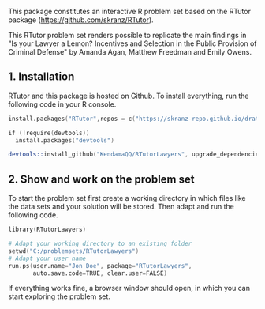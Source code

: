 This package constitutes an interactive R problem set based on the RTutor package (https://github.com/skranz/RTutor). 

This RTutor problem set renders possible to replicate the main findings in "Is your Lawyer a Lemon? Incentives and Selection in the Public Provision of Criminal Defense" by Amanda Agan, Matthew Freedman and Emily Owens.

## 1. Installation

RTutor and this package is hosted on Github. To install everything, run the following code in your R console.
```s
install.packages("RTutor",repos = c("https://skranz-repo.github.io/drat/",getOption("repos")))

if (!require(devtools))
  install.packages("devtools")

devtools::install_github("KendamaQQ/RTutorLawyers", upgrade_dependencies=FALSE)
```

## 2. Show and work on the problem set
To start the problem set first create a working directory in which files like the data sets and your solution will be stored. Then adapt and run the following code.
```s
library(RTutorLawyers)

# Adapt your working directory to an existing folder
setwd("C:/problemsets/RTutorLawyers")
# Adapt your user name
run.ps(user.name="Jon Doe", package="RTutorLawyers",
       auto.save.code=TRUE, clear.user=FALSE)
```
If everything works fine, a browser window should open, in which you can start exploring the problem set.
